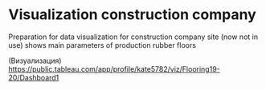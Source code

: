 # Visualization construction company

Preparation for data visualization for construction company site (now not in use) shows main parameters of production rubber floors

(Визуализация) https://public.tableau.com/app/profile/kate5782/viz/Flooring19-20/Dashboard1
